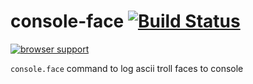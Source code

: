 console-face [![Build Status](https://travis-ci.org/Tarabyte/console-face.png?branch=master)](https://travis-ci.org/Tarabyte/console-face)
============

[![browser support](https://ci.testling.com/Tarabyte/console.face.png)
](https://ci.testling.com/Tarabyte/console.face)


`console.face` command to log ascii troll faces to console
